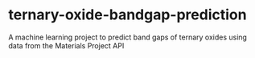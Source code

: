 # ternary-oxide-bandgap-prediction
A machine learning project to predict band gaps of ternary oxides using data from the Materials Project API
